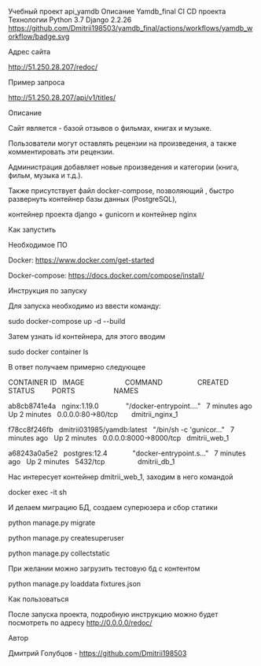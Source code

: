 ﻿Учебный проект api_yamdb
Описание Yamdb_final CI CD проекта Технологии Python 3.7 Django 2.2.26
https://github.com/Dmitrii198503/yamdb_final/actions/workflows/yamdb_workflow/badge.svg

Адрес сайта

http://51.250.28.207/redoc/

Пример запроса

http://51.250.28.207/api/v1/titles/

Описание

Сайт является - базой отзывов о фильмах, книгах и музыке. 

Пользователи могут оставлять рецензии на произведения, а также комментировать эти рецензии. 

Администрация добавляет новые произведения и категории (книга, фильм, музыка и т.д.).

Также присутствует файл docker-compose, позволяющий , быстро развернуть контейнер базы данных (PostgreSQL), 

контейнер проекта django + gunicorn и контейнер nginx

Как запустить

Необходимое ПО

Docker: https://www.docker.com/get-started

Docker-compose: https://docs.docker.com/compose/install/

Инструкция по запуску

Для запуска необходимо из ввести команду:

sudo docker-compose up -d --build

Затем узнать id контейнера, для этого вводим

sudo docker container ls

В ответ получаем примерно следующее

CONTAINER ID   IMAGE                     COMMAND                  CREATED         STATUS         PORTS                    NAMES

ab8cb8741e4a   nginx:1.19.0              "/docker-entrypoint.…"   7 minutes ago   Up 2 minutes   0.0.0.0:80->80/tcp       dmitrii\_nginx\_1

f78cc8f246fb   dmitrii031985/yamdb:latest   "/bin/sh -c 'gunicor…"   7 minutes ago   Up 2 minutes   0.0.0.0:8000->8000/tcp   dmitrii\_web\_1

a68243a0a5e2   postgres:12.4             "docker-entrypoint.s…"   7 minutes ago   Up 2 minutes   5432/tcp                 dmitrii\_db\_1

Нас интересует контейнер dmitrii\_web\_1, заходим в него командой

docker exec -it <CONTAINER ID> sh

И делаем миграцию БД, создаем суперюзера и сбор статики

python manage.py migrate

python manage.py createsuperuser

python manage.py collectstatic

При желании можно загрузить тестовую бд с контентом

python manage.py loaddata fixtures.json

Как пользоваться

После запуска проекта, подробную инструкцию можно будет посмотреть по адресу http://0.0.0.0/redoc/


Автор

Дмитрий Голубцов - https://github.com/Dmitrii198503
